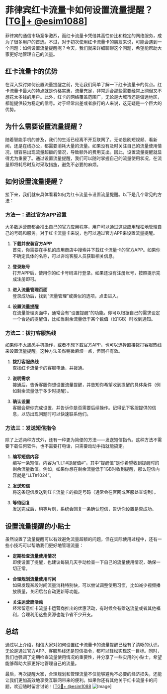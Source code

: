 # 菲律宾红卡流量卡如何设置流量提醒？[[TG💪+ @esim1088](https://t.me/s/esim1088)]

菲律宾的通信市场竞争激烈，而红卡流量卡凭借其高性价比和稳定的网络服务，成为了很多用户的首选。不过，对于初次使用红卡流量卡的朋友来说，可能会遇到一个问题：如何设置流量提醒呢？今天，我们就来详细聊聊这个问题，希望能帮助大家更好地管理自己的流量。

## 红卡流量卡的优势

在深入探讨如何设置流量提醒之前，先让我们简单了解一下红卡流量卡的优点。红卡流量卡最大的特点就是价格实惠，流量充足，非常适合那些需要经常上网但又不想花太多钱的用户。此外，红卡的网络覆盖范围广，无论是大城市还是偏远地区，都能提供较为稳定的信号。对于经常出差或者旅行的人来说，这无疑是一个巨大的优势。

## 为什么需要设置流量提醒？

随着智能手机的普及，我们的生活已经离不开互联网了。无论是刷短视频、看新闻，还是在线办公，都需要消耗大量的流量。如果没有及时关注自己的流量使用情况，很容易出现流量超额的情况，导致额外的费用支出。因此，设置流量提醒就显得尤为重要了。通过设置流量提醒，我们可以随时掌握自己的流量使用状况，在流量即将耗尽时及时采取措施，避免不必要的麻烦。

## 如何设置流量提醒？

接下来，我们就来具体看看如何为红卡流量卡设置流量提醒。以下是几个常见的方法：

### 方法一：通过官方APP设置

大多数运营商都会推出自己的官方应用程序，用户可以通过这些应用轻松地管理自己的号码和服务。对于红卡流量卡来说，也可以通过官方APP来设置流量提醒。

1. **下载并安装官方APP**  
   首先，你需要在手机的应用商店中搜索并下载红卡流量卡的官方APP。如果你不确定具体的名称，可以咨询客服人员获取相关信息。

2. **登录账号**  
   打开APP后，使用你的红卡号码进行登录。如果还没有注册账号，按照提示完成注册即可。

3. **进入流量管理页面**  
   登录成功后，找到“流量管理”或类似的选项，点击进入。

4. **设置流量提醒**  
   在流量管理页面中，通常会有“设置提醒”的功能。你可以根据自己的需求设定一个合适的提醒值，比如当剩余流量低于某个数值（如1GB）时收到通知。

### 方法二：拨打客服热线

如果你不太熟悉手机操作，或者不想下载官方APP，也可以选择直接拨打客服热线来设置流量提醒。这种方法虽然稍微麻烦一点，但同样有效。

1. **拨打客服热线**  
   查找红卡流量卡的客服电话，并拨通。

2. **说明需求**  
   接通后，告诉客服你想设置流量提醒，并告知你希望收到提醒的具体条件（例如剩余流量低于多少时提醒）。

3. **确认设置**  
   客服会帮你完成设置，并告诉你是否需要后续操作。记得记下客服提供的信息，以防出现问题时可以快速联系他们。

### 方法三：发送短信指令

除了上述两种方式外，还有一种更为简便的方法——发送短信指令。这种方法不需要下载任何软件，也不需要打电话，只需要动动手指就能搞定。

1. **编写短信内容**  
   编写一条短信，内容为“LLT#提醒值#”，其中“提醒值”是你希望收到提醒时的剩余流量数值。例如，如果你想在剩余流量低于1GB时收到提醒，那么短信内容就是“LLT#1024”。

2. **发送短信**  
   将这条短信发送到红卡流量卡的指定号码（通常会在官网或客服处查询到）。

3. **等待回复**  
   发送完成后，稍等片刻，系统会回复一条确认短信，告诉你设置是否成功。

## 设置流量提醒的小贴士

虽然设置了流量提醒可以有效避免流量超额的问题，但在实际使用过程中，还有一些小技巧可以帮助我们更好地管理流量：

- **定期检查流量使用情况**  
  即使设置了提醒，也建议每隔几天手动检查一下自己的流量使用情况，确保一切正常。

- **合理规划流量使用时间**  
  如果发现某段时间流量消耗特别快，可以尝试调整使用习惯，比如减少视频播放质量，关闭后台自动更新等功能。

- **关注运营商活动**  
  经常留意红卡流量卡运营商推出的优惠活动，有时候会有赠送流量或者其他福利，合理利用这些资源也能节省不少开支。

## 总结

通过以上介绍，相信大家对如何设置红卡流量卡的流量提醒已经有了清晰的认识。无论是通过官方APP、客服热线还是短信指令，都可以轻松实现这一目标。同时，我们也强调了定期检查流量使用情况的重要性，并分享了一些实用的小贴士，希望能够帮助大家更好地管理自己的流量。

最后，再次提醒大家，合理规划和管理流量不仅能够避免不必要的经济损失，还能让我们更加高效地享受互联网带来的便利。如果你还有其他关于红卡流量卡的问题，欢迎随时留言讨论！[[TG💪+ @esim1088](https://t.me/s/esim1088) ![Image](https://i.postimg.cc/4NQfJmqS/Snipaste-2025-05-13-00-14-12.png)]